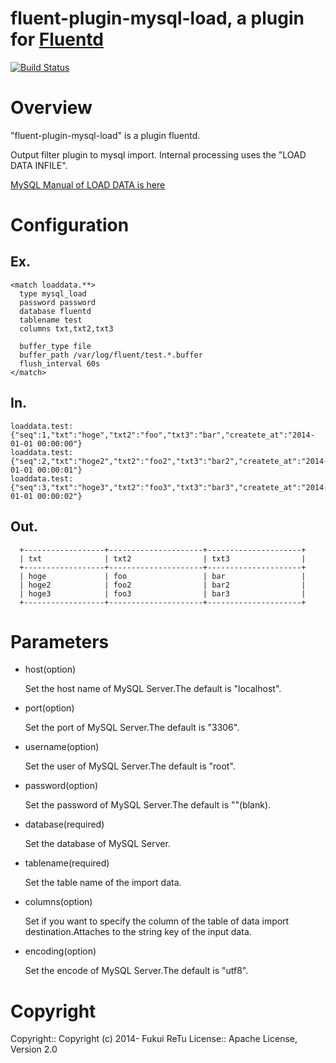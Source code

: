 # fluent-plugin-mysql-load, a plugin for [Fluentd](http://fluentd.org)
[![Build Status](https://travis-ci.org/fukuiretu/fluent-plugin-mysql-load.svg?branch=master)](https://travis-ci.org/fukuiretu/fluent-plugin-mysql-load)

# Overview

"fluent-plugin-mysql-load" is a plugin fluentd.

Output filter plugin to mysql import.
Internal processing uses the "LOAD DATA INFILE".

[MySQL Manual of LOAD DATA is here](http://dev.mysql.com/doc/refman/5.6/en/load-data.html)

# Configuration
## Ex.
```
<match loaddata.**>
  type mysql_load
  password password
  database fluentd
  tablename test
  columns txt,txt2,txt3

  buffer_type file
  buffer_path /var/log/fluent/test.*.buffer
  flush_interval 60s
</match>
```

## In.
```
loaddata.test: {"seq":1,"txt":"hoge","txt2":"foo","txt3":"bar","createte_at":"2014-01-01 00:00:00"}
loaddata.test: {"seq":2,"txt":"hoge2","txt2":"foo2","txt3":"bar2","createte_at":"2014-01-01 00:00:01"}
loaddata.test: {"seq":3,"txt":"hoge3","txt2":"foo3","txt3":"bar3","createte_at":"2014-01-01 00:00:02"}
```

## Out.
```
  +------------------+---------------------+---------------------+
  | txt              | txt2                | txt3                |
  +------------------+---------------------+---------------------+
  | hoge             | foo                 | bar                 |
  | hoge2            | foo2                | bar2                |
  | hoge3            | foo3                | bar3                |
  +------------------+---------------------+---------------------+
```

# Parameters

* host(option)

  Set the host name of MySQL Server.The default is "localhost".

* port(option)

  Set the port of MySQL Server.The default is "3306".

* username(option)

  Set the user of MySQL Server.The default is "root".

* password(option)

  Set the password of MySQL Server.The default is ""(blank).

* database(required)

  Set the database of MySQL Server.

* tablename(required)

  Set the table name of the import data.

* columns(option)

  Set if you want to specify the column of the table of data import destination.Attaches to the string key of the input data.

* encoding(option)

  Set the encode of MySQL Server.The default is "utf8".


# Copyright
Copyright:: Copyright (c) 2014- Fukui ReTu License:: Apache License, Version 2.0
